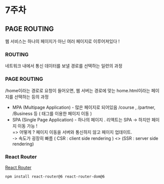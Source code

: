# 7주차
## PAGE ROUTING
웹 서비스는 하나의 페이지가 아닌 여러 페이지로 이루어져있다 !
### ROUTING
네트워크 내에서 통신 데이터를 보낼 경로를 선택하는 일련의 과정
### PAGE ROUTING
/home이라는 경로로 요청이 들어오면, 웹 서버는 경로에 맞는 home.html이라는 페이지를 선택하는 등의 과정  
* MPA (Multipage Application) - 많은 페이지로 되어있음 /course , /partner, /Business 등 ( <a>태그를 이용한 페이지 이동 )
* SPA (Single Page Application) - 하나의 페이지 . 리액트는 SPA -> 하지만 페이지 이동 가능 !  
  => 어떻게 ? 페이지 이동을 서버와 통신하지 않고 페이지 업데이트.  
  -> 속도가 굉장히 빠름 ( CSR : client side rendering ) <> (SSR : server side rendering)
### React Router
[React Router](https://reactrouter.com/en/main/upgrading/reach)  
```
npm install react-router@6 react-router-dom@6
```

